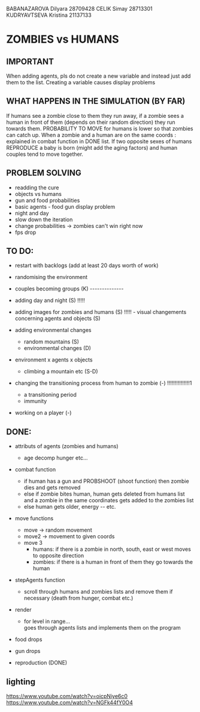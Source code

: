 BABANAZAROVA Dilyara 28709428
CELIK Simay 28713301
KUDRYAVTSEVA Kristina 21137133

# ZOMBIES vs HUMANS

## IMPORTANT 

When adding agents, pls do not create a new variable and instead just add them to the list. Creating a variable causes display problems

## WHAT HAPPENS IN THE SIMULATION (BY FAR)
  If humans see a zombie close to them they run away, if a zombie sees a human in front of them (depends on their random  direction) they run towards them. PROBABILITY TO MOVE for humans is lower so that zombies can catch up. When a zombie and a human are on the same coords : explained in combat function in DONE list. If two opposite sexes of humans REPRODUCE a baby is born (might add the aging factors) and human couples tend to move together.

  ## PROBLEM SOLVING
  - readding the cure
  - objects vs humans
  - gun and food probabilities
  - basic agents - food gun display problem
  - night and day
  - slow down the iteration 
  - change probabilities -> zombies can't win right now
  - fps drop


## TO DO:
  - restart with backlogs (add at least 20 days worth of work)
  - randomising the environment
  - couples becoming groups (K) --------------
  - adding day and night (S) !!!!!
  - adding images for zombies and humans (S) !!!!!   - visual changements concerning agents and objects (S)

  - adding environmental changes
    - random mountains (S)
    - environmental changes (D) 
  - environment x agents x objects 
    - climbing a mountain etc (S-D)
  - changing the transitioning process from human to zombie (-) !!!!!!!!!!!!!!!1
    - a transitioning period
    - immunity 
  - working on a player (-)



## DONE:

  - attributs of agents (zombies and humans)<br>
    - age decomp hunger etc...<br>
  - combat function
    - if human has a gun and PROBSHOOT (shoot function) then zombie dies and gets removed
    - else if zombie bites human, human gets deleted from humans list and a zombie in the same coordinates gets added to the zombies list
    - else human gets older, energy -- etc.
  - move functions
    - move -> random movement
    - move2 -> movement to given coords
    - move 3
      - humans: if there is a zombie in north, south, east or west moves to opposite direction
      - zombies: if there is a human in front of them they go towards the human
  - stepAgents function
    - scroll through humans and zombies lists and remove them if necessary (death from hunger, combat etc.)
  - render
    - for level in range... <br>
      goes through agents lists and implements them on the program
  
  - food drops
  - gun drops
  - reproduction (DONE)

## lighting 
https://www.youtube.com/watch?v=oicpNiye6c0
https://www.youtube.com/watch?v=NGFk44fY0O4
